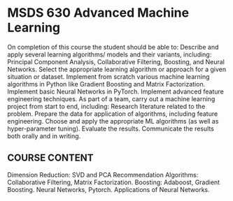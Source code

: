 # MSDS 630 Advanced Machine Learning
On completion of this course the student should be able to:
Describe and apply several learning algorithms/ models and their variants, including:
Principal Component Analysis, Collaborative Filtering, Boosting, and Neural Networks.
Select the appropriate learning algorithm or approach for a given situation or dataset.
Implement from scratch various machine learning algorithms in Python like Gradient Boosting
and Matrix Factorization.
Implement basic Neural Networks in PyTorch.
Implement advanced feature engineering techniques.
As part of a team, carry out a machine learning project from start to end, including:
Research literature related to the problem.
Prepare the data for application of algorithms, including feature engineering.
Choose and apply the appropriate ML algorithms (as well as hyper-parameter tuning).
Evaluate the results.
Communicate the results both orally and in writing.
## COURSE CONTENT
Dimension Reduction: SVD and PCA
Recommendation Algorithms: Collaborative Filtering, Matrix Factorization.
Boosting: Adaboost, Gradient Boosting.
Neural Networks, Pytorch.
Applications of Neural Networks.
